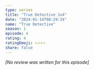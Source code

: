 ```yaml
---
type: series
title: "True Detective 1x4"
date: "2024-01-14T08:29:34"
name: "True Detective"
season: 1
episode: 4
rating: 4
ratingEmoji: ⭐️⭐️⭐️⭐️
share: false
---
```


_[No review was written for this episode]_

